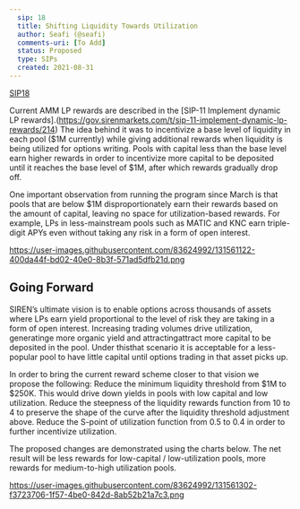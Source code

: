 ```yaml
---
  sip: 18
  title: Shifting Liquidity Towards Utilization
  author: Seafi (@seafi)
  comments-uri: [To Add]
  status: Proposed
  type: SIPs
  created: 2021-08-31
---
```


[SIP18](https://user-images.githubusercontent.com/83624992/131561153-4c4bcfd8-d335-4b8a-9e25-0fd0532a46c8.png)

Current AMM LP rewards are described in the [SIP-11 Implement dynamic LP rewards].(https://gov.sirenmarkets.com/t/sip-11-implement-dynamic-lp-rewards/214) The idea behind it was to incentivize a base level of liquidity in each pool ($1M currently) while giving additional rewards when liquidity is being utilized for options writing. Pools with capital less than the base level earn higher rewards in order to incentivize more capital to be deposited until it reaches the base level of $1M, after which rewards gradually drop off.

One important observation from running the program since March is that pools that are below $1M disproportionately earn their rewards based on the amount of capital, leaving no space for utilization-based rewards. For example, LPs in less-mainstream pools such as MATIC and KNC earn triple-digit APYs even without taking any risk in a form of open interest.

https://user-images.githubusercontent.com/83624992/131561122-400da44f-bd02-40e0-8b3f-571ad5dfb21d.png

## Going Forward

SIREN’s ultimate vision is to enable options across thousands of assets where LPs earn yield proportional to the level of risk they are taking in a form of open interest. Increasing trading volumes drive utilization, generatinge more organic yield and attractingattract more capital to be deposited in the pool. Under thisthat scenario it is acceptable for a less-popular pool to have little capital until options trading in that asset picks up.

In order to bring the current reward scheme closer to that vision we propose the following:
Reduce the minimum liquidity threshold from $1M to $250K. This would drive down yields in pools with low capital and low utilization.
Reduce the steepness of the liquidity rewards function from 10 to 4 to preserve the shape of the curve after the liquidity threshold adjustment above.
Reduce the S-point of utilization function from 0.5 to 0.4 in order to further incentivize utilization. 

The proposed changes are demonstrated using the charts below. The net result will be less rewards for low-capital / low-utilization pools, more rewards for medium-to-high utilization pools.

https://user-images.githubusercontent.com/83624992/131561302-f3723706-1f57-4be0-842d-8ab52b21a7c3.png
